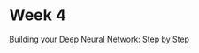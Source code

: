 # Week 4

[Building your Deep Neural Network: Step by Step](https://github.com/caiosainvallio/deeplearning_specialization/blob/master/Neural%20Networks%20and%20Deep%20Learning/week%204/Building_your_Deep_Neural_Network_Step_by_Step_v8a.ipynb)

